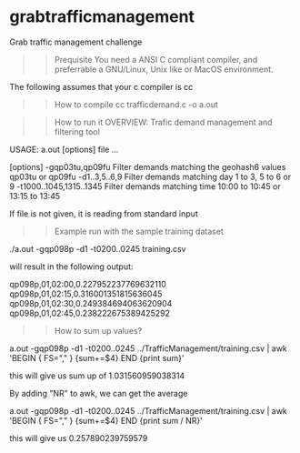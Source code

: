 # grabtrafficmanagement
Grab traffic management challenge


>> Prequisite
You need a ANSI C compliant compiler, and preferrable a GNU/Linux, Unix like or MacOS environment.

The following assumes that your c compiler is cc


>> How to compile
cc trafficdemand.c -o a.out


>> How to run it
OVERVIEW: Trafic demand management and filtering tool

USAGE: a.out [options] file ...

[options]
    -gqp03tu,qp09fu                    Filter demands matching the geohash6 values qp03tu or qp09fu
    -d1..3,5..6,9                      Filter demands matching day 1 to 3, 5 to 6 or 9
    -t1000..1045,1315..1345            Filter demands matching time 10:00 to 10:45 or 13:15 to 13:45


If file is not given, it is reading from standard input


>> Example run with the sample training dataset

./a.out -gqp098p -d1 -t0200..0245 training.csv 

will result in the following output:

qp098p,01,02:00,0.227952237769632110
qp098p,01,02:15,0.316001351815636045
qp098p,01,02:30,0.249384694063620904
qp098p,01,02:45,0.238222675389425292


>> How to sum up values?

a.out -gqp098p -d1 -t0200..0245 ../TrafficManagement/training.csv | awk 'BEGIN { FS="," } {sum+=$4} END {print sum}'

this will give us sum up of 1.031560959038314

By adding "NR" to awk, we can get the average

a.out -gqp098p -d1 -t0200..0245 ../TrafficManagement/training.csv | awk 'BEGIN { FS="," } {sum+=$4} END {print sum / NR}'

this will give us 0.257890239759579
